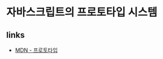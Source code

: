 # 자바스크립트의 프로토타입 시스템

> 

## links

- [MDN - 프로토타입](https://developer.mozilla.org/ko/docs/Learn/JavaScript/Objects/Object_prototypes)